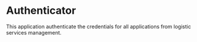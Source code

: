 # Authenticator

This application authenticate the credentials for all applications from logistic services management.